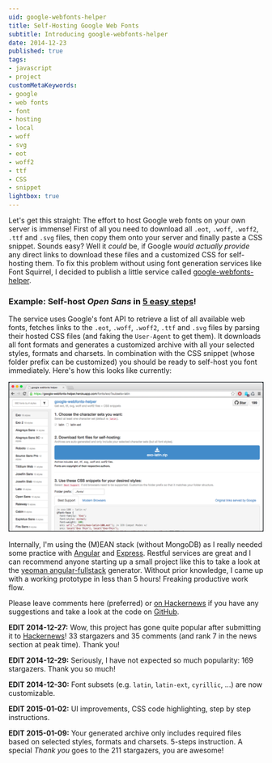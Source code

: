 ```yaml
---
uid: google-webfonts-helper
title: Self-Hosting Google Web Fonts
subtitle: Introducing google-webfonts-helper
date: 2014-12-23
published: true
tags:
- javascript
- project
customMetaKeywords:
- google
- web fonts
- font
- hosting
- local
- woff
- svg
- eot
- woff2
- ttf
- CSS
- snippet
lightbox: true
---
```


Let's get this straight: The effort to host Google web fonts on your own server is immense! First of all you need to download all `.eot`, `.woff`, `.woff2`, `.ttf` and `.svg` files, then copy them onto your server and finally paste a CSS snippet. Sounds easy? Well it *could* be, if Google *would actually provide* any direct links to download these files and a customized CSS for self-hosting them. To fix this problem without using font generation services like Font Squirrel, I decided to publish a little service called [google-webfonts-helper](https://google-webfonts-helper.herokuapp.com/fonts).

### Example: Self-host *Open Sans* in [5 easy steps](https://google-webfonts-helper.herokuapp.com/fonts/open-sans?subsets=latin)!

The service uses Google's font API to retrieve a list of all available web fonts, fetches links to the `.eot`, `.woff`, `.woff2`, `.ttf` and `.svg` files by parsing their hosted CSS files (and faking the `User-Agent` to get them). It downloads all font formats and generates a customized archive with all your selected styles, formats and charsets. In combination with the CSS snippet (whose folder prefix can be customized) you should be ready to self-host you font immediately. Here's how this looks like currently:

![google-webfonts-helper overview image](/static/apps/google-webfonts-helper/full_view.png)

Internally, I'm using the (M)EAN stack (without MongoDB) as I really needed some practice with [Angular](https://angularjs.org/) and [Express](http://expressjs.com/). Restful services are great and I can recommend anyone starting up a small project like this to take a look at the [yeoman angular-fullstack](https://github.com/DaftMonk/generator-angular-fullstack) generator. Without prior knowledge, I came up with a working prototype in less than 5 hours! Freaking productive work flow.

Please leave comments here (preferred) or [on Hackernews](https://news.ycombinator.com/item?id=8802395) if you have any suggestions and take a look at the code on [GitHub](https://github.com/majodev/google-webfonts-helper).

**EDIT 2014-12-27:** Wow, this project has gone quite popular after submitting it to [Hackernews](https://news.ycombinator.com/item?id=8802395)! 33 stargazers and 35 comments (and rank 7 in the news section at peak time). Thank you!

**EDIT 2014-12-29:** Seriously, I have not expected so much popularity: 169 stargazers. Thank you so much!

**EDIT 2014-12-30:** Font subsets (e.g. `latin`, `latin-ext`, `cyrillic`, ...) are now customizable.

**EDIT 2015-01-02:** UI improvements, CSS code highlighting, step by step instructions.

**EDIT 2015-01-09:** Your generated archive only includes required files based on selected styles, formats and charsets. 5-steps instruction. A special *Thank you* goes to the 211 stargazers, you are awesome! 